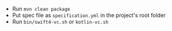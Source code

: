 - Run `mvn clean package`
- Put spec file as `specification.yml` in the project's root folder
- Run `bin/swift4-vc.sh` or `kotlin-vc.sh`
